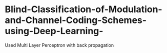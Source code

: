 # Blind-Classification-of-Modulation-and-Channel-Coding-Schemes-using-Deep-Learning-
Used Multi Layer Perceptron with back propagation 
